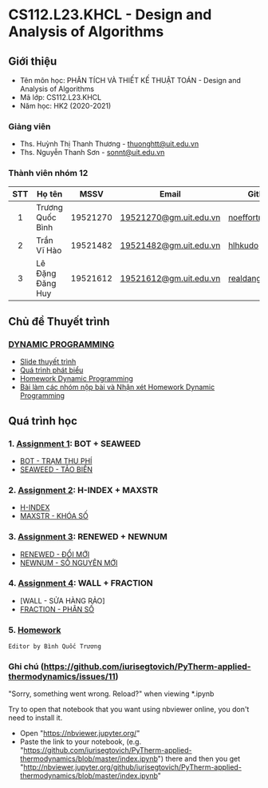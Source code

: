 # CS112.L23.KHCL - Design and Analysis of Algorithms

## Giới thiệu
* Tên môn học: PHÂN TÍCH VÀ THIẾT KẾ THUẬT TOÁN - Design and Analysis of Algorithms
* Mã lớp: CS112.L23.KHCL
* Năm học: HK2 (2020-2021)

### Giảng viên
* Ths. Huỳnh Thị Thanh Thương - thuonghtt@uit.edu.vn
* Ths. Nguyễn Thanh Sơn - sonnt@uit.edu.vn

### Thành viên nhóm 12

| STT | Họ tên | MSSV | Email | Github |
| :---: | --- | --- | --- | --- | 
| 1 | Trương Quốc Bình | 19521270 | 19521270@gm.uit.edu.vn | [noeffortnomoney](https://github.com/noeffortnomoney) |
| 2 | Trần Vĩ Hào | 19521482 | 19521482@gm.uit.edu.vn | [hlhkudo](https://github.com/hlhkudo) |
| 3 | Lê Đặng Đăng Huy | 19521612 | 19521612@gm.uit.edu.vn | [realdanghuy](https://github.com/realdanghuy) |

## Chủ đề Thuyết trình
  ### [DYNAMIC PROGRAMMING](https://github.com/noeffortnomoney/CS112.L23.KHCL-Team12/tree/main/Project)
  
  * [Slide thuyết trình](https://github.com/noeffortnomoney/CS112.L23.KHCL-Team12/blob/main/Project/Dynamic%20Programming%20(DP).pdf)
  * [Quá trình phát biểu](https://github.com/noeffortnomoney/CS112.L23.KHCL-Team12/blob/main/Project/Qu%C3%A1%20tr%C3%ACnh%20ph%C3%A1t%20bi%E1%BB%83u%20-%20Thuy%E1%BA%BFt%20tr%C3%ACnh%20DYNAMIC%20PROGRAMMING.pdf)
  * [Homework Dynamic Programming](https://github.com/noeffortnomoney/CS112.L23.KHCL-Team12/tree/main/Project/Homework)
  * [Bài làm các nhóm nộp bài và Nhận xét Homework Dynamic Programming](https://github.com/noeffortnomoney/CS112.L23.KHCL-Team12/tree/main/Project/Homework/B%C3%A0i%20n%E1%BB%99p%20c%E1%BB%A7a%20c%C3%A1c%20nh%C3%B3m%20kh%C3%A1c)

## Quá trình học
### 1. [Assignment 1](https://github.com/noeffortnomoney/CS112.L23.KHCL-Team12/tree/main/Assignment%201): BOT + SEAWEED
   * [BOT - TRẠM THU PHÍ](https://github.com/noeffortnomoney/CS112.L23.KHCL-Team12/blob/main/Assignment%201/BOT.ipynb)
   * [SEAWEED - TẢO BIỂN](https://github.com/noeffortnomoney/CS112.L23.KHCL-Team12/blob/main/Assignment%201/Taobien.ipynb)
### 2. [Assignment 2](https://github.com/noeffortnomoney/CS112.L23.KHCL-Team12/tree/main/Assignment%202): H-INDEX + MAXSTR
   * [H-INDEX](https://github.com/noeffortnomoney/CS112.L23.KHCL-Team12/blob/main/Assignment%202/H-Index.ipynb)
   * [MAXSTR - KHÓA SỐ](https://github.com/noeffortnomoney/CS112.L23.KHCL-Team12/blob/main/Assignment%202/Khoaso.ipynb)
### 3. [Assignment 3](https://github.com/noeffortnomoney/CS112.L23.KHCL-Team12/tree/main/Assignment%203): RENEWED + NEWNUM
   * [RENEWED - ĐỔI MỚI](https://github.com/noeffortnomoney/CS112.L23.KHCL-Team12/blob/main/Assignment%203/DOIMOI.ipynb)
   * [NEWNUM - SỐ NGUYÊN MỚI](https://github.com/noeffortnomoney/CS112.L23.KHCL-Team12/blob/main/Assignment%203/SONGUYENMOI.ipynb)
### 4. [Assignment 4](https://github.com/noeffortnomoney/CS112.L23.KHCL-Team12/tree/main/Assignment%204): WALL + FRACTION
   * [WALL - SỬA HÀNG RẢO]
   * [FRACTION - PHÂN SỐ](https://github.com/noeffortnomoney/CS112.L23.KHCL-Team12/blob/main/Assignment%204/PhanSo.ipynb)
### 5. [Homework](https://github.com/noeffortnomoney/CS112.L23.KHCL-Team12/tree/main/Project/Ph%E1%BA%A7n%20l%C3%A0m%20BTVN%20c%E1%BB%A7a%20nh%C3%B3m%2012)

`Editor by Bình Quốc Trương`

### Ghi chú (https://github.com/iurisegtovich/PyTherm-applied-thermodynamics/issues/11)
"Sorry, something went wrong. Reload?" when viewing *.ipynb

Try to open that notebook that you want using nbviewer online, you don't need to install it.

* Open "https://nbviewer.jupyter.org/"
* Paste the link to your notebook, (e.g. "https://github.com/iurisegtovich/PyTherm-applied-thermodynamics/blob/master/index.ipynb") there and then you get "http://nbviewer.jupyter.org/github/iurisegtovich/PyTherm-applied-thermodynamics/blob/master/index.ipynb"



